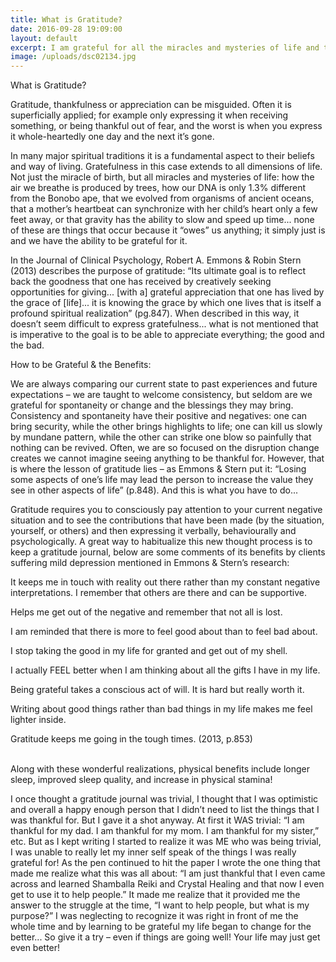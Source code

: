 ```yaml
---
title: What is Gratitude?
date: 2016-09-28 19:09:00
layout: default
excerpt: I am grateful for all the miracles and mysteries of life and the lessons they provide me; those that vividly present themselves before me as well as those that require me to use my inner wisdom to understand. I am always grateful
image: /uploads/dsc02134.jpg
---
```



What is Gratitude?

Gratitude, thankfulness or appreciation can be misguided. Often it is superficially applied; for example only expressing it when receiving something, or being thankful out of fear, and the worst is when you express it whole-heartedly one day and the next it’s gone.

In many major spiritual traditions it is a fundamental aspect to their beliefs and way of living. Gratefulness in this case extends to all dimensions of life. Not just the miracle of birth, but all miracles and mysteries of life: how the air we breathe is produced by trees, how our DNA is only 1.3% different from the Bonobo ape, that we evolved from organisms of ancient oceans, that a mother’s heartbeat can synchronize with her child’s heart only a few feet away, or that gravity has the ability to slow and speed up time... none of these are things that occur because it “owes” us anything; it simply just is and we have the ability to be grateful for it.

In the Journal of Clinical Psychology, Robert A. Emmons & Robin Stern (2013) describes the purpose of gratitude: “Its ultimate goal is to reflect back the goodness that one has received by creatively seeking opportunities for giving... [with a] grateful appreciation that one has lived by the grace of [life]... it is knowing the grace by which one lives that is itself a profound spiritual realization” (pg.847). When described in this way, it doesn’t seem difficult to express gratefulness... what is not mentioned that is imperative to the goal is to be able to appreciate everything; the good and the bad.

How to be Grateful & the Benefits:

We are always comparing our current state to past experiences and future expectations – we are taught to welcome consistency, but seldom are we grateful for spontaneity or change and the blessings they may bring. Consistency and spontaneity have their positive and negatives: one can bring security, while the other brings highlights to life; one can kill us slowly by mundane pattern, while the other can strike one blow so painfully that nothing can be revived. Often, we are so focused on the disruption change creates we cannot imagine seeing anything to be thankful for. However, that is where the lesson of gratitude lies – as Emmons & Stern put it: “Losing some aspects of one’s life may lead the person to increase the value they see in other aspects of life” (p.848). And this is what you have to do...

Gratitude requires you to consciously pay attention to your current negative situation and to see the contributions that have been made (by the situation, yourself, or others) and then expressing it verbally, behaviourally and psychologically. A great way to habitualize this new thought process is to keep a gratitude journal, below are some comments of its benefits by clients suffering mild depression mentioned in Emmons & Stern’s research:

It keeps me in touch with reality out there rather than my constant negative interpretations. I remember that others are there and can be supportive.

Helps me get out of the negative and remember that not all is lost.

I am reminded that there is more to feel good about than to feel bad about.

I stop taking the good in my life for granted and get out of my shell.

I actually FEEL better when I am thinking about all the gifts I have in my life.

Being grateful takes a conscious act of will. It is hard but really worth it.

Writing about good things rather than bad things in my life makes me feel lighter inside.

Gratitude keeps me going in the tough times. (2013, p.853)
<br>&nbsp;

Along with these wonderful realizations, physical benefits include longer sleep, improved sleep quality, and increase in physical stamina!

I once thought a gratitude journal was trivial, I thought that I was optimistic and overall a happy enough person that I didn’t need to list the things that I was thankful for. But I gave it a shot anyway. At first it WAS trivial: “I am thankful for my dad. I am thankful for my mom. I am thankful for my sister,” etc. But as I kept writing I started to realize it was ME who was being trivial, I was unable to really let my inner self speak of the things I was really grateful for! As the pen continued to hit the paper I wrote the one thing that made me realize what this was all about: “I am just thankful that I even came across and learned Shamballa Reiki and Crystal Healing and that now I even get to use it to help people.” It made me realize that it provided me the answer to the struggle at the time, “I want to help people, but what is my purpose?” I was neglecting to recognize it was right in front of me the whole time and by learning to be grateful my life began to change for the better... So give it a try – even if things are going well! Your life may just get even better!